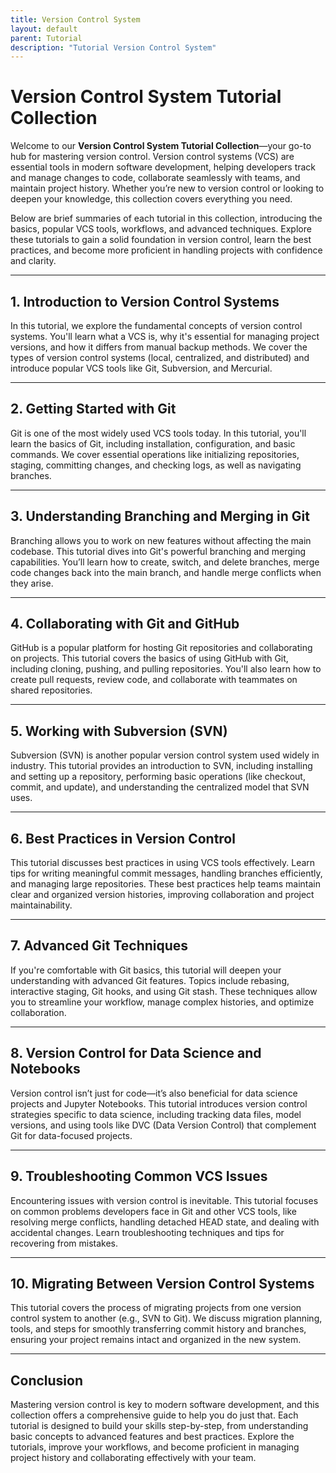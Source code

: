 ```yaml
---
title: Version Control System
layout: default
parent: Tutorial
description: "Tutorial Version Control System"
---
```


# **Version Control System Tutorial Collection**

Welcome to our **Version Control System Tutorial Collection**—your go-to hub for mastering version control. Version control systems (VCS) are essential tools in modern software development, helping developers track and manage changes to code, collaborate seamlessly with teams, and maintain project history. Whether you’re new to version control or looking to deepen your knowledge, this collection covers everything you need.

Below are brief summaries of each tutorial in this collection, introducing the basics, popular VCS tools, workflows, and advanced techniques. Explore these tutorials to gain a solid foundation in version control, learn the best practices, and become more proficient in handling projects with confidence and clarity.

---

## **1. Introduction to Version Control Systems**

In this tutorial, we explore the fundamental concepts of version control systems. You'll learn what a VCS is, why it's essential for managing project versions, and how it differs from manual backup methods. We cover the types of version control systems (local, centralized, and distributed) and introduce popular VCS tools like Git, Subversion, and Mercurial.

---

## **2. Getting Started with Git**

Git is one of the most widely used VCS tools today. In this tutorial, you'll learn the basics of Git, including installation, configuration, and basic commands. We cover essential operations like initializing repositories, staging, committing changes, and checking logs, as well as navigating branches.

---

## **3. Understanding Branching and Merging in Git**

Branching allows you to work on new features without affecting the main codebase. This tutorial dives into Git's powerful branching and merging capabilities. You’ll learn how to create, switch, and delete branches, merge code changes back into the main branch, and handle merge conflicts when they arise.

---

## **4. Collaborating with Git and GitHub**

GitHub is a popular platform for hosting Git repositories and collaborating on projects. This tutorial covers the basics of using GitHub with Git, including cloning, pushing, and pulling repositories. You'll also learn how to create pull requests, review code, and collaborate with teammates on shared repositories.

---

## **5. Working with Subversion (SVN)**

Subversion (SVN) is another popular version control system used widely in industry. This tutorial provides an introduction to SVN, including installing and setting up a repository, performing basic operations (like checkout, commit, and update), and understanding the centralized model that SVN uses.

---

## **6. Best Practices in Version Control**

This tutorial discusses best practices in using VCS tools effectively. Learn tips for writing meaningful commit messages, handling branches efficiently, and managing large repositories. These best practices help teams maintain clear and organized version histories, improving collaboration and project maintainability.

---

## **7. Advanced Git Techniques**

If you're comfortable with Git basics, this tutorial will deepen your understanding with advanced Git features. Topics include rebasing, interactive staging, Git hooks, and using Git stash. These techniques allow you to streamline your workflow, manage complex histories, and optimize collaboration.

---

## **8. Version Control for Data Science and Notebooks**

Version control isn’t just for code—it’s also beneficial for data science projects and Jupyter Notebooks. This tutorial introduces version control strategies specific to data science, including tracking data files, model versions, and using tools like DVC (Data Version Control) that complement Git for data-focused projects.

---

## **9. Troubleshooting Common VCS Issues**

Encountering issues with version control is inevitable. This tutorial focuses on common problems developers face in Git and other VCS tools, like resolving merge conflicts, handling detached HEAD state, and dealing with accidental changes. Learn troubleshooting techniques and tips for recovering from mistakes.

---

## **10. Migrating Between Version Control Systems**

This tutorial covers the process of migrating projects from one version control system to another (e.g., SVN to Git). We discuss migration planning, tools, and steps for smoothly transferring commit history and branches, ensuring your project remains intact and organized in the new system.

---

## **Conclusion**

Mastering version control is key to modern software development, and this collection offers a comprehensive guide to help you do just that. Each tutorial is designed to build your skills step-by-step, from understanding basic concepts to advanced features and best practices. Explore the tutorials, improve your workflows, and become proficient in managing project history and collaborating effectively with your team.